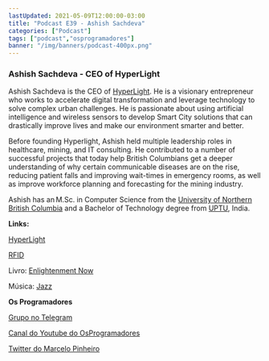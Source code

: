 ```yaml
---
lastUpdated: 2021-05-09T12:00:00-03:00
title: "Podcast E39 - Ashish Sachdeva"
categories: ["Podcast"]
tags: ["podcast","osprogramadores"]
banner: "/img/banners/podcast-400px.png"
---
```


### Ashish Sachdeva - CEO of HyperLight

Ashish Sachdeva is the CEO of [HyperLight](http://www.hyperlight.systems/). He is a visionary entrepreneur who works to accelerate digital transformation and leverage technology to solve complex urban challenges. He is passionate about using artificial intelligence and wireless sensors to develop Smart City solutions that can drastically improve lives and make our environment smarter and better.

Before founding Hyperlight, Ashish held multiple leadership roles in healthcare, mining, and IT consulting. He contributed to a number of successful projects that today help British Columbians get a deeper understanding of why certain communicable diseases are on the rise, reducing patient falls and improving wait-times in emergency rooms, as well as improve workforce planning and forecasting for the mining industry. 

Ashish has an M.Sc. in Computer Science from the [University of Northern British Columbia](https://www2.unbc.ca/) and a Bachelor of Technology degree from [UPTU](https://aktu.ac.in/monthly_progress.html), India.


<SpotifyEmbed episode="4cz9jkOfruWbDgbmwb0wWu"></SpotifyEmbed>


**Links:**

[HyperLight](http://www.hyperlight.systems/)

[RFID](https://en.wikipedia.org/wiki/Radio-frequency_identification)

Livro: [Enlightenment Now](https://www.amazon.ca/Enlightenment-Now-Science-Humanism-Progress/dp/0143111388/ref=sr_1_1?dchild=1&keywords=Enlightenment+Now&qid=1620610578&sr=8-1)

Música: [Jazz](https://open.spotify.com/artist/2mCJAr6ZF8Pw1qkCEyLQPl)

**Os Programadores**

[Grupo no Telegram](https://t.me/osprogramadores)

[Canal do Youtube do OsProgramadores](https://www.youtube.com/channel/UCt_YNYGl6K5yNXlXEQDdwWg?view_as=subscriber)

[Twitter do Marcelo Pinheiro](https://twitter.com/mpinheir)
